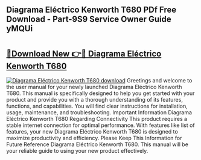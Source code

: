 ## Diagrama Eléctrico Kenworth T680 PDf Free Download - Part-9S9 Service Owner Guide yMQUi

# <h2><a href="http://dfs5vv.blite.top/?on=Diagrama+El%c3%a9ctrico+Kenworth+T680">🔗Download New 👉🔴 Diagrama Eléctrico Kenworth T680</a></h2>

[![Diagrama Eléctrico Kenworth T680 download](https://i.imgur.com/lujVjoI.png)](http://dfs5vv.blite.top/?on=Diagrama+El%c3%a9ctrico+Kenworth+T680)
Greetings and welcome to the user manual for your newly launched Diagrama Eléctrico Kenworth T680. This manual is specifically designed to help you get started with your product and provide you with a thorough understanding of its features, functions, and capabilities. You will find clear instructions for installation, usage, maintenance, and troubleshooting. Important Information Diagrama Eléctrico Kenworth T680 Regarding Connectivity This product requires a stable internet connection for optimal performance. With features like list of features, your new Diagrama Eléctrico Kenworth T680 is designed to maximize productivity and efficiency. Please Keep This Information for Future Reference Diagrama Eléctrico Kenworth T680. This manual will be your reliable guide to using your new product effectively.
